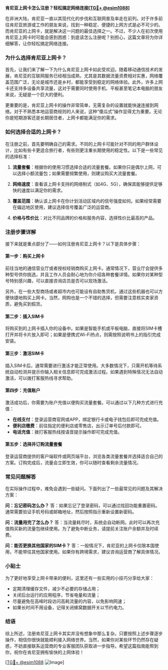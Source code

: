**肯尼亚上网卡怎么注册？轻松搞定网络连接[[TG💪+ @esim1088](https://t.me/s/esim1088)]**

在非洲大陆，肯尼亚一直以其现代化的步伐和互联网普及率走在前列。对于许多前往肯尼亚旅游或工作的朋友来说，找到一种稳定、便捷的上网方式是必不可少的。而肯尼亚的上网卡，就是解决这一问题的最佳选择之一。不过，不少人在初次使用肯尼亚上网卡时可能会感到困惑：到底该怎么注册呢？别担心，这篇文章将为你详细解答，让你轻松搞定网络连接。

### **为什么选择肯尼亚上网卡？**

首先，让我们来了解一下为什么肯尼亚上网卡如此受欢迎。随着移动通信技术的发展，肯尼亚的互联网服务已经相当成熟，尤其是其数据流量资费相对实惠，网络覆盖范围广泛，无论是城市还是乡村，都能享受到稳定的网络体验。此外，许多上网卡还支持多设备共享流量，这对于需要同时使用手机、平板甚至笔记本电脑的朋友来说，无疑是一个巨大的便利。

更重要的是，肯尼亚上网卡的操作非常简单，无需复杂的设置就能快速连接到网络。对于不熟悉本地运营商规则的人来说，这种“傻瓜式”操作显得尤为重要。无论你是短期游客还是长期居住者，上网卡都能满足你的需求。

### **如何选择合适的上网卡？**

在注册之前，首先要明确自己的需求。不同的上网卡可能针对不同的用户群体设计，比如有些卡更适合旅行者，有些则更注重长期使用的稳定性。以下是一些常见的选择标准：

1. **流量套餐**：根据你的使用习惯选择合适的流量套餐。如果你只是偶尔上网，可以选择小额流量包；如果需要频繁使用，则建议购买大流量套餐。
   
2. **网络速度**：查看该上网卡支持的网络制式（如4G、5G），确保其能够提供足够快的速度以满足你的需求。

3. **覆盖范围**：确认该上网卡在你计划活动区域内的信号强度如何。如果经常需要在偏远地区使用，建议选择信号覆盖广泛的运营商。

4. **价格与性价比**：对比不同品牌的价格和服务内容，选择性价比最高的产品。

### **注册步骤详解**

接下来就是重点部分了——如何注册肯尼亚上网卡？以下是具体步骤：

#### **第一步：购买上网卡**
前往当地的通信营业厅或者授权经销商购买上网卡。通常情况下，营业厅会提供多种型号供你挑选，并且工作人员会耐心地为你介绍各种套餐详情。如果你对某种型号特别感兴趣，可以直接咨询店员是否可以现场激活。

另外，在一些大型商场或者超市内也可能设有自助售货机，通过这些机器也可以方便快捷地购买上网卡。当然，网购也是一个不错的选择，但需要注意核实卖家资质，避免买到假货。

#### **第二步：插入SIM卡**
将购买到的上网卡插入你的设备中。如果是智能手机或平板电脑，直接将SIM卡槽打开并将卡片放入即可；如果是便携式Wi-Fi热点，则需按照说明书上的指引完成安装。

#### **第三步：激活SIM卡**
插入SIM卡后，通常需要进行激活才能正常使用。大多数情况下，只需开机等待系统自动检测并提示你输入相关信息即可完成激活过程。如果遇到特殊情况无法自动激活，可以拨打客服热线寻求帮助。

#### **第四步：充值账户**
激活成功后，你需要为账户充值以便购买流量套餐。可以通过以下几种方式进行充值：
- **在线支付**：登录运营商官网或APP，绑定银行卡或电子钱包后即可完成充值。
- **便利店缴费**：前往指定的便利店或零售店，出示订单号后付款即可。
- **电话充值**：拨打客服热线按语音提示操作即可完成充值。

#### **第五步：选择并订购流量套餐**
登录运营商提供的客户端软件或网页端平台，浏览各类流量套餐并选择适合自己的方案。订购完成后，流量会立即生效，你可以随时查看剩余流量情况。

### **常见问题解答**

在实际操作过程中，难免会遇到一些疑问。下面列出了一些最常见的问题及其解决方案：

**问：忘记密码怎么办？**
答：如果忘记了登录密码，可以通过找回功能重置密码。通常需要验证手机号码或邮箱地址，然后按照指示重新设置新密码。

**问：流量用完了怎么办？**
答：当流量耗尽时，系统会自动断网。此时可以再次充值购买新的流量包继续使用。为了避免中断业务，请提前关注账户余额并及时续费。

**问：能否更换其他国家的SIM卡？**
答：一般情况下，肯尼亚的上网卡仅限本国使用，不能带往其他国家使用。如果你有跨境需求，建议咨询运营商了解具体情况。

### **小贴士**

为了更好地享受上网卡带来的便利，这里还有一些实用的小技巧分享给大家：
- 定期清理缓存文件，减少不必要的存储占用；
- 关闭后台运行的应用程序，节省电量和流量；
- 尽量避免在高峰时段访问高耗流量的内容，以免影响网速；
- 如果长时间不用设备，记得关闭蜂窝数据开关以节约电力。

### **结语**

综上所述，注册肯尼亚上网卡其实并没有想象中那么复杂。只要按照上述步骤逐步操作，相信你很快就能顺利接入网络世界。当然，如果你对某些环节仍然存在疑惑，不妨直接联系运营商的专业客服团队获取进一步指导。希望这篇指南能帮到你，祝你在肯尼亚拥有愉快的上网体验！

[[TG💪+ @esim1088](https://t.me/s/esim1088) ![Image](https://i.postimg.cc/4NQfJmqS/Snipaste-2025-05-13-00-14-12.png)]